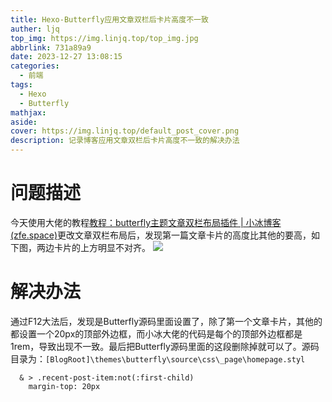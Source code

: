 ```yaml
---
title: Hexo-Butterfly应用文章双栏后卡片高度不一致
auther: ljq
top_img: https://img.linjq.top/top_img.jpg
abbrlink: 731a89a9
date: 2023-12-27 13:08:15
categories:
  - 前端
tags:
  - Hexo
  - Butterfly
mathjax: 
aside: 
cover: https://img.linjq.top/default_post_cover.png
description: 记录博客应用文章双栏后卡片高度不一致的解决办法
---
```

# 问题描述
今天使用大佬的教程[教程：butterfly主题文章双栏布局插件 | 小冰博客 (zfe.space)](https://zfe.space/post/hexo-butterfly-article-double-row.html)更改文章双栏布局后，发现第一篇文章卡片的高度比其他的要高，如下图，两边卡片的上方明显不对齐。
![](https://img.linjq.top/202407091645667.png)
# 解决办法
通过F12大法后，发现是Butterfly源码里面设置了，除了第一个文章卡片，其他的都设置一个20px的顶部外边框，而小冰大佬的代码是每个的顶部外边框都是1rem，导致出现不一致。最后把Butterfly源码里面的这段删除掉就可以了。源码目录为：``[BlogRoot]\themes\butterfly\source\css\_page\homepage.styl``
```
  & > .recent-post-item:not(:first-child)
    margin-top: 20px
```
